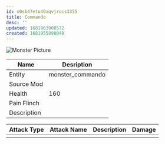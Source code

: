 ```yaml
---
id: o0sb47etu40aqvjrocs3355
title: Commando
desc: ''
updated: 1681963908572
created: 1681955898048
---
```

![Monster Picture](assets/img/commando.png)

|Name  |Desription|
|------|-------------|
|Entity|monster_commando|
|Source Mod||
|Health|160|
|Pain Flinch||
|Description||

|Attack Type|Attack Name|Description|Damage|
|-----------|-----------|-----------|------|
||||